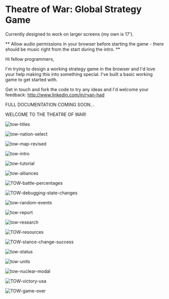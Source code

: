 # Theatre of War: Global Strategy Game
Currently designed to work on larger screens (my own is 17').

** Allow audio permissions in your browser before starting the game - there should be music right from the start during the intro. ** 

Hi fellow programmers,

I'm trying to design a working strategy game in the browser and I'd love your help making this into something special. 
I've built a basic working game to get started with.

Get in touch and fork the code to try any ideas and I'd welcome your feedback: http://www.linkedin.com/in/ryan-had

FULL DOCUMENTATION COMING SOON...

WELCOME TO THE THEATRE OF WAR!

![tow-titles](https://user-images.githubusercontent.com/68791163/178244537-63378f1a-4f58-48b7-abb0-5b981e33603b.PNG)

![tow-nation-select](https://user-images.githubusercontent.com/68791163/178244608-9aa423bf-80da-443a-801b-62e2b5463ca7.PNG)

![tow-map-revised](https://user-images.githubusercontent.com/68791163/178245041-648bc7f3-cea2-4eb5-b658-ad64ab6bab7d.PNG)

![tow-intro](https://user-images.githubusercontent.com/68791163/178244726-a0108a92-539b-4b32-a7d5-1fb6853a22b4.PNG)

![tow-tutorial](https://user-images.githubusercontent.com/68791163/178244742-b1d6e804-3989-43fa-94fd-e7520c79ab84.PNG)

![tow-alliances](https://user-images.githubusercontent.com/68791163/178244802-f3424464-ec29-4eff-a55e-eb9278a25d85.PNG)

![TOW-battle-percentages](https://user-images.githubusercontent.com/68791163/178244808-d23280e9-38e9-4151-a35e-c58103a5029b.PNG)

![TOW-debugging-state-changes](https://user-images.githubusercontent.com/68791163/178244815-bbaba38a-db79-4904-8b1b-e4923739aa3f.PNG)

![tow-random-events](https://user-images.githubusercontent.com/68791163/178244824-32ed20c7-1705-464d-822e-d6cb69b619a5.PNG)

![tow-report](https://user-images.githubusercontent.com/68791163/178244830-a426ee42-09ca-4b34-8871-4d364aa33ec4.PNG)

![tow-research](https://user-images.githubusercontent.com/68791163/178244844-719fd2eb-6203-425d-a8c0-4c43c3ed22d7.PNG)

![TOW-resources](https://user-images.githubusercontent.com/68791163/178244869-ae126e41-14e8-4595-8099-7c94b9cbc01d.PNG)

![TOW-stance-change-success](https://user-images.githubusercontent.com/68791163/178244885-03c75589-a583-41d3-8b15-06296e61e32d.PNG)

![tow-status](https://user-images.githubusercontent.com/68791163/178244904-dceb02c7-ba8d-41a1-8596-056514d4e546.PNG)

![tow-units](https://user-images.githubusercontent.com/68791163/178244934-2425d70f-d5cb-44ae-923f-2e6d396e12e8.PNG)

![tow-nuclear-modal](https://user-images.githubusercontent.com/68791163/178245013-3a534371-bcd2-47b3-97d9-ca06a4ec8d3e.PNG)

![TOW-victory-usa](https://user-images.githubusercontent.com/68791163/178245074-dafd481f-d225-4dc1-b11e-2567bb041c05.PNG)

![TOW-game-over](https://user-images.githubusercontent.com/68791163/178245098-5fcc2e4e-4d31-4b36-8167-e0c5e22afab1.PNG)
